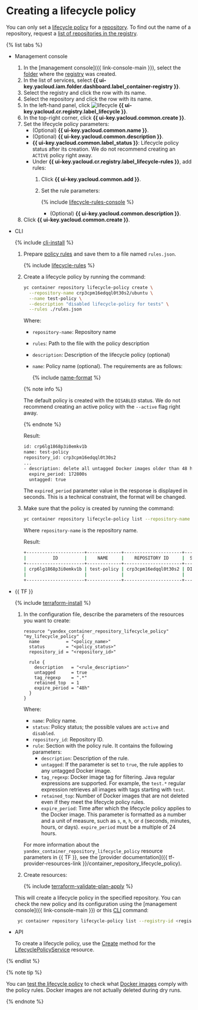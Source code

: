 # Creating a lifecycle policy

You can only set a [lifecycle policy](../../concepts/lifecycle-policy.md) for a [repository](../../concepts/repository.md). To find out the name of a repository, request a [list of repositories in the registry](../repository/repository-list.md#repository-get).

{% list tabs %}

- Management console

  1. In the [management console]({{ link-console-main }}), select the [folder](../../../resource-manager/concepts/resources-hierarchy.md#folder) where the [registry](../../concepts/registry.md) was created.
  1. In the list of services, select **{{ ui-key.yacloud.iam.folder.dashboard.label_container-registry }}**.
  1. Select the registry and click the row with its name.
  1. Select the repository and click the row with its name.
  1. In the left-hand panel, click ![lifecycle](../../../_assets/container-registry/lifecycle.svg) **{{ ui-key.yacloud.cr.registry.label_lifecycle }}**.
  1. In the top-right corner, click **{{ ui-key.yacloud.common.create }}**.
  1. Set the lifecycle policy parameters:
     * (Optional) **{{ ui-key.yacloud.common.name }}**.
     * (Optional) **{{ ui-key.yacloud.common.description }}**.
     * **{{ ui-key.yacloud.common.label_status }}**: Lifecycle policy status after its creation. We do not recommend creating an `ACTIVE` policy right away.
     * Under **{{ ui-key.yacloud.cr.registry.label_lifecycle-rules }}**, add rules:
       1. Click **{{ ui-key.yacloud.common.add }}**.
       1. Set the rule parameters:

          {% include [lifecycle-rules-console](../../../_includes/container-registry/lifecycle-rules-console.md) %}

          * (Optional) **{{ ui-key.yacloud.common.description }}**.
  1. Click **{{ ui-key.yacloud.common.create }}**.

- CLI

  {% include [cli-install](../../../_includes/cli-install.md) %}

  1. Prepare [policy rules](../../concepts/lifecycle-policy.md#lifecycle-rules) and save them to a file named `rules.json`.

     {% include [lifecycle-rules](../../../_includes/container-registry/lifecycle-rules.md) %}

  1. Create a lifecycle policy by running the command:

     ```bash
     yc container repository lifecycle-policy create \
       --repository-name crp3cpm16edqql0t30s2/ubuntu \
       --name test-policy \
       --description "disabled lifecycle-policy for tests" \
       --rules ./rules.json
     ```

     Where:
     * `repository-name`: Repository name
     * `rules`: Path to the file with the policy description
     * `description`: Description of the lifecycle policy (optional)
     * `name`: Policy name (optional). The requirements are as follows:

       {% include [name-format](../../../_includes/name-format.md) %}

     {% note info %}

     The default policy is created with the `DISABLED` status. We do not recommend creating an active policy with the `--active` flag right away.

     {% endnote %}

     Result:

     ```bash
     id: crp6lg1868p3i0emkv1b
     name: test-policy
     repository_id: crp3cpm16edqql0t30s2
     ...
     - description: delete all untagged Docker images older than 48 hours
       expire_period: 172800s
       untagged: true
     ```

     The `expired_period` parameter value in the response is displayed in seconds. This is a technical constraint, the format will be changed.
  1. Make sure that the policy is created by running the command:

     ```bash
     yc container repository lifecycle-policy list --repository-name crp3cpm16edqql0t30s2/ubuntu
     ```

     Where `repository-name` is the repository name.

     Result:

     ```bash
     +----------------------+-------------+----------------------+----------+---------------------+-------------------------------+
     |          ID          |    NAME     |    REPOSITORY ID     |  STATUS  |       CREATED       |          DESCRIPTION          |
     +----------------------+-------------+----------------------+----------+---------------------+-------------------------------+
     | crp6lg1868p3i0emkv1b | test-policy | crp3cpm16edqql0t30s2 | DISABLED | 2020-05-28 15:05:58 | disabled lifecycle-policy for |
     |                      |             |                      |          |                     | tests                         |
     +----------------------+-------------+----------------------+----------+---------------------+-------------------------------+
     ```

- {{ TF }}

   {% include [terraform-install](../../../_includes/terraform-install.md) %}

   1. In the configuration file, describe the parameters of the resources you want to create:

      ```hcl
      resource "yandex_container_repository_lifecycle_policy" "my_lifecycle_policy" {
        name          = "<policy_name>"
        status        = "<policy_status>"
        repository_id = "<repository_id>"

        rule {
          description   = "<rule_description>"
          untagged      = true
          tag_regexp    = ".*"
          retained_top  = 1
          expire_period = "48h"
        }
      }
      ```

      Where:

      * `name`: Policy name.
      * `status`: Policy status; the possible values are `active` and `disabled`.
      * `repository_id`: Repository ID.
      * `rule`: Section with the policy rule. It contains the following parameters:
         * `description`: Description of the rule.
         * `untagged`: If the parameter is set to `true`, the rule applies to any untagged Docker image.
         * `tag_regexp`: Docker image tag for filtering. Java regular expressions are supported. For example, the `test.*` regular expression retrieves all images with tags starting with `test`.
         * `retained_top`: Number of Docker images that are not deleted even if they meet the lifecycle policy rules.
         * `expire_period`: Time after which the lifecycle policy applies to the Docker image. This parameter is formatted as a number and a unit of measure, such as `s`, `m`, `h`, or `d` (seconds, minutes, hours, or days). `expire_period` must be a multiple of 24 hours.

      For more information about the `yandex_container_repository_lifecycle_policy` resource parameters in {{ TF }}, see the [provider documentation]({{ tf-provider-resources-link }}/container_repository_lifecycle_policy).

   1. Create resources:

      {% include [terraform-validate-plan-apply](../../../_tutorials/terraform-validate-plan-apply.md) %}

   This will create a lifecycle policy in the specified repository. You can check the new policy and its configuration using the [management console]({{ link-console-main }}) or this [CLI](../../../cli/quickstart.md) command:

   ```bash
    yc container repository lifecycle-policy list --registry-id <registry_ID>
   ```

- API

  To create a lifecycle policy, use the [Create](../../api-ref/grpc/lifecycle_policy_service.md#Create) method for the [LifecyclePolicyService](../../api-ref/grpc/lifecycle_policy_service.md) resource.

{% endlist %}

{% note tip %}

You can [test the lifecycle policy](lifecycle-policy-dry-run.md) to check what [Docker images](../../concepts/docker-image.md) comply with the policy rules. Docker images are not actually deleted during dry runs.

{% endnote %}